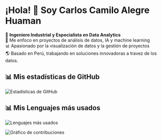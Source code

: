 # ¡Hola! 👋 Soy Carlos Camilo Alegre Huaman
🌟 **Ingeniero Industrial y Especialista en Data Analytics**  
🎯 Me enfoco en proyectos de análisis de datos, IA y machine learning  
📊 Apasionado por la visualización de datos y la gestión de proyectos  
🌎 Basado en Perú, trabajando en soluciones innovadoras a travez de los datos.

## 📊 Mis estadísticas de GitHub

![Estadísticas de GitHub](https://github-readme-stats.vercel.app/api?username=TuUsuario&show_icons=true&theme=radical)

## 📊 Mis Lenguajes más usados
![Lenguajes más usados](https://github-readme-stats.vercel.app/api/top-langs/?username=TuUsuario&layout=compact&theme=radical)

![Gráfico de contribuciones](https://github-readme-activity-graph.vercel.app/graph?username=TuUsuario&theme=github)

